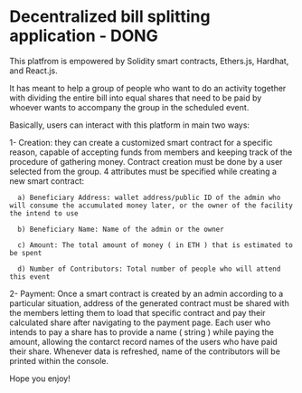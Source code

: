 # Decentralized bill splitting application - DONG

This platfrom is empowered by Solidity smart contracts, Ethers.js, Hardhat, and React.js.

It has meant to help a group of people who want to do an activity together with dividing the entire bill into equal shares that need to be paid by whoever wants to accompany the group in the scheduled event. 

Basically, users can interact with this platform in main two ways:

1- Creation: they can create a customized smart contract for a specific reason, capable of accepting funds from members and keeping track of the procedure of gathering money. Contract creation must be done by a user selected from the group. 4 attributes must be specified while creating a new smart contract:

      a) Beneficiary Address: wallet address/public ID of the admin who will consume the accumulated money later, or the owner of the facility the intend to use

      b) Beneficiary Name: Name of the admin or the owner

      c) Amount: The total amount of money ( in ETH ) that is estimated to be spent 

      d) Number of Contributors: Total number of people who will attend this event
  
  
  
2- Payment: Once a smart contract is created by an admin according to a particular situation, address of the generated contract must be shared with the members letting them to load that specific contract and pay their calculated share after navigating to the payment page. Each user who intends to pay a share has to provide a name ( string ) while paying the amount, allowing the contarct record names of the users who have paid their share. Whenever data is refreshed, name of the contributors will be printed within the console.


Hope you enjoy!
